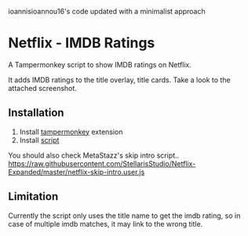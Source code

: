 ioannisioannou16's code updated with a minimalist approach

# Netflix - IMDB Ratings
A Tampermonkey script to show IMDB ratings on Netflix. 

It adds IMDB ratings to the title overlay, title cards. Take a look to the attached screenshot. 

## Installation 
1) Install [tampermonkey](https://tampermonkey.net) extension
2) Install [script](https://github.com/methral/netflix-imdb/raw/master/netflix-imdb.user.js)

You should also check MetaStazz's skip intro script..
https://raw.githubusercontent.com/StellarisStudio/Netflix-Expanded/master/netflix-skip-intro.user.js

## Limitation
Currently the script only uses the title name to get the imdb rating, so in case of multiple imdb matches, it may link to the wrong title. 



